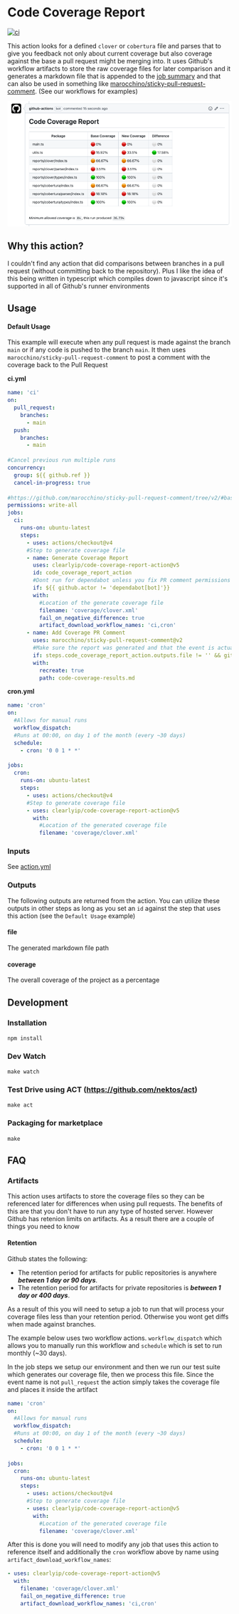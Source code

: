 # Code Coverage Report

[![ci](https://github.com/tm1000/code-coverage-report-action/actions/workflows/ci.yml/badge.svg?branch=main)](https://github.com/tm1000/code-coverage-report-action/actions/workflows/ci.yml)

This action looks for a defined `clover` or `cobertura` file and parses that to give you feedback not only about current coverage but also coverage against the base a pull request might be merging into. It uses Github's workflow artifacts to store the raw coverage files for later comparison and it generates a markdown file that is appended to the [job summary](https://github.com/tm1000/code-coverage-report-action/actions/runs/3109427303) and that can also be used in something like [marocchino/sticky-pull-request-comment](https://github.com/marocchino/sticky-pull-request-comment). (See our workflows for examples)

![Example Comment](/images/image1.png?raw=true 'Example Comment')

## Why this action?

I couldn't find any action that did comparisons between branches in a pull request (without committing back to the repository). Plus I like the idea of this being written in typescript which compiles down to javascript since it's supported in all of Github's runner environments

## Usage

#### Default Usage

This example will execute when any pull request is made against the branch `main` or if any code is pushed to the branch `main`. It then uses `marocchino/sticky-pull-request-comment` to post a comment with the coverage back to the Pull Request

**ci.yml**

```yml
name: 'ci'
on:
  pull_request:
    branches:
      - main
  push:
    branches:
      - main

#Cancel previous run multiple runs
concurrency:
  group: ${{ github.ref }}
  cancel-in-progress: true

#https://github.com/marocchino/sticky-pull-request-comment/tree/v2/#basic
permissions: write-all
jobs:
  ci:
    runs-on: ubuntu-latest
    steps:
      - uses: actions/checkout@v4
      #Step to generate coverage file
      - name: Generate Coverage Report
        uses: clearlyip/code-coverage-report-action@v5
        id: code_coverage_report_action
        #Dont run for dependabot unless you fix PR comment permissions
        if: ${{ github.actor != 'dependabot[bot]'}}
        with:
          #Location of the generate coverage file
          filename: 'coverage/clover.xml'
          fail_on_negative_difference: true
          artifact_download_workflow_names: 'ci,cron'
      - name: Add Coverage PR Comment
        uses: marocchino/sticky-pull-request-comment@v2
        #Make sure the report was generated and that the event is actually a pull request, run if failed or success
        if: steps.code_coverage_report_action.outputs.file != '' && github.event_name == 'pull_request' && (success() || failure())
        with:
          recreate: true
          path: code-coverage-results.md
```

**cron.yml**

```yml
name: 'cron'
on:
  #Allows for manual runs
  workflow_dispatch:
  #Runs at 00:00, on day 1 of the month (every ~30 days)
  schedule:
    - cron: '0 0 1 * *'

jobs:
  cron:
    runs-on: ubuntu-latest
    steps:
      - uses: actions/checkout@v4
      #Step to generate coverage file
      - uses: clearlyip/code-coverage-report-action@v5
        with:
          #Location of the generated coverage file
          filename: 'coverage/clover.xml'
```

### Inputs

See [action.yml](action.yml)

### Outputs

The following outputs are returned from the action. You can utilize these outputs in other steps as long as you set an `id` against the step that uses this action (see the `Default Usage` example)

#### file

The generated markdown file path

#### coverage

The overall coverage of the project as a percentage

## Development

### Installation

```shell
npm install
```

### Dev Watch

```shell
make watch
```

### Test Drive using ACT (https://github.com/nektos/act)

```shell
make act
```

### Packaging for marketplace

```shell
make
```

## FAQ

### Artifacts

This action uses artifacts to store the coverage files so they can be referenced later for differences when using pull requests. The benefits of this are that you don't have to run any type of hosted server. However Github has retenion limits on artifacts. As a result there are a couple of things you need to know

#### Retention

Github states the following:

- The retention period for artifacts for public repositories is anywhere **_between 1 day or 90 days_**.
- The retention period for artifacts for private repositories is _**between 1 day or 400 days**_.

As a result of this you will need to setup a job to run that will process your coverage files less than your retention period. Otherwise you wont get diffs when made against branches.

The example below uses two workflow actions. `workflow_dispatch` which allows you to manually run this workflow and `schedule` which is set to run monthly (~30 days).

In the job steps we setup our environment and then we run our test suite which generates our coverage file, then we process this file. Since the event name is not `pull_request` the action simply takes the coverage file and places it inside the artifact

```yml
name: 'cron'
on:
  #Allows for manual runs
  workflow_dispatch:
  #Runs at 00:00, on day 1 of the month (every ~30 days)
  schedule:
    - cron: '0 0 1 * *'

jobs:
  cron:
    runs-on: ubuntu-latest
    steps:
      - uses: actions/checkout@v4
      #Step to generate coverage file
      - uses: clearlyip/code-coverage-report-action@v5
        with:
          #Location of the generated coverage file
          filename: 'coverage/clover.xml'
```

After this is done you will need to modify any job that uses this action to reference itself and additionally the `cron` workflow above by name using `artifact_download_workflow_names`:

```yml
- uses: clearlyip/code-coverage-report-action@v5
  with:
    filename: 'coverage/clover.xml'
    fail_on_negative_difference: true
    artifact_download_workflow_names: 'ci,cron'
```
